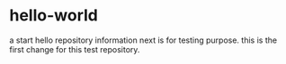 # hello-world
a start hello repository
information next is for testing purpose.
this is the first change for this test repository.
